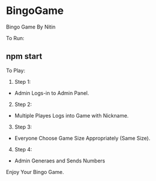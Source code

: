 # BingoGame
Bingo Game By Nitin

To Run:
## npm start

To Play:

1. Step 1:
  * Admin Logs-in to Admin Panel.
2. Step 2:
  * Multiple Playes Logs into Game with Nickname.
3. Step 3:
  * Everyone Choose Game Size Appropriately (Same Size).
4. Step 4:
  * Admin Generaes and Sends Numbers

Enjoy Your Bingo Game.
